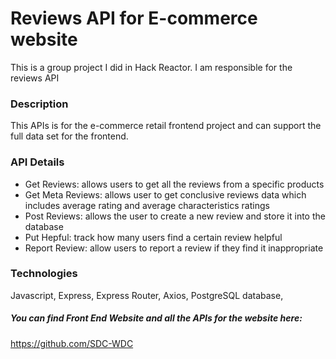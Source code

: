 # Reviews API for E-commerce website
This is a group project I did in Hack Reactor. I am responsible for the reviews API

### Description
This APIs is for the e-commerce retail frontend project and can support the full data set for the frontend. 

### API Details
* Get Reviews: allows users to get all the reviews from a specific products
* Get Meta Reviews: allows user to get conclusive reviews data which includes average rating and average characteristics ratings
* Post Reviews: allows the user to create a new review and store it into the database
* Put Hepful: track how many users find a certain review helpful 
* Report Review: allow users to report a review if they find it inappropriate

### Technologies
Javascript, Express, Express Router, Axios, PostgreSQL database, 

##### You can find Front End Website and all the APIs for the website here:
https://github.com/SDC-WDC




